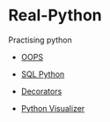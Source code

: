 # Real-Python

Practising python

- [OOPS](https://realpython.com/python3-object-oriented-programming/)

- [SQL Python](https://realpython.com/python-sql-libraries/)

- [Decorators](https://realpython.com/primer-on-python-decorators/)

- [Python Visualizer](http://www.pythontutor.com/visualize.html#mode=edit)
